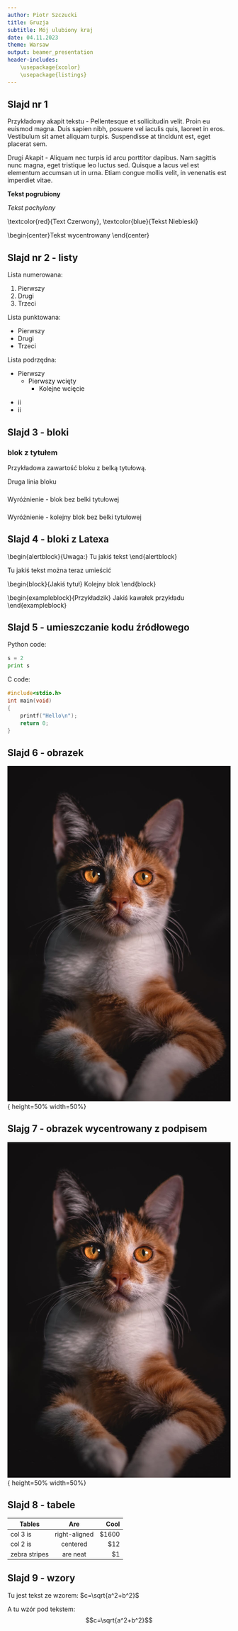 ```yaml
---
author: Piotr Szczucki
title: Gruzja
subtitle: Mój ulubiony kraj
date: 04.11.2023
theme: Warsaw
output: beamer_presentation
header-includes: 
    \usepackage{xcolor}
    \usepackage{listings}
---
```




## Slajd nr 1 

Przykładowy akapit tekstu - Pellentesque et sollicitudin velit. Proin eu euismod magna. Duis sapien nibh, posuere vel iaculis quis, laoreet in eros. Vestibulum sit amet aliquam turpis. Suspendisse at tincidunt est, eget placerat sem. 

Drugi Akapit - Aliquam nec turpis id arcu porttitor dapibus. Nam sagittis nunc magna, eget tristique leo luctus sed. Quisque a lacus vel est elementum accumsan ut in urna. Etiam congue mollis velit, in venenatis est imperdiet vitae.

**Tekst pogrubiony**

*Tekst pochylony*
<!--- Kolorowanie tekstu wymaga użycia komend Latexa -->
\textcolor{red}{Text Czerwony}, \textcolor{blue}{Tekst Niebieski}
<!--- Centrowanie wymaga użycia komend Latexa -->

\begin{center}Tekst wycentrowany \end{center}


## Slajd nr 2 - listy

Lista numerowana:
<!--- UWAGA WAŻNE pusta linia odstępu -->

1. Pierwszy
2. Drugi
3. Trzeci

Lista punktowana:

* Pierwszy 
* Drugi 
* Trzeci

Lista podrzędna:

* Pierwszy
    * Pierwszy wcięty
        * Kolejne wcięcie 

- ii
- ii

## Slajd 3 - bloki

### blok z tytułem
Przykładowa zawartość bloku z belką tytułową.

Druga linia bloku

###
Wyróżnienie - blok bez belki tytułowej

###
Wyróżnienie - kolejny blok bez belki tytułowej

<!--- Niestety pomiędzy tak zdefiniowanymi  blokami nie można umieszczać innych elementów-->

## Slajd 4 - bloki z Latexa

\begin{alertblock}{Uwaga:}
Tu jakiś tekst
\end{alertblock}

Tu jakiś tekst można teraz umieścić

\begin{block}{Jakiś tytuł}
Kolejny blok
\end{block}

\begin{exampleblock}{Przykładzik}
Jakiś kawałek przykładu
\end{exampleblock}

## Slajd 5 - umieszczanie kodu źródłowego

Python code:
```python
s = 2
print s
```
C code:

```c
#include<stdio.h>
int main(void)
{
    printf("Hello\n");
    return 0;
}
```


## Slajd 6 - obrazek

![](example.jpg){ height=50% width=50%}

## Slajg 7 - obrazek wycentrowany z podpisem

![&nbsp; Example 1](example.jpg){ height=50% width=50%}

## Slajd 8 - tabele

| Tables        | Are           | Cool  |
| ------------- |:-------------:| -----:|
| col 3 is      | right-aligned | $1600 |
| col 2 is      | centered      |   $12 |
| zebra stripes | are neat      |    $1 |

<!--- W kodzie można dowolnie używać Latexa -->

## Slajd 9 - wzory

<!--- wzory wstawiamy bezpośrednio jako jod Latex -->

Tu jest tekst ze wzorem: $c=\sqrt{a^2+b^2}$

A tu wzór pod tekstem: $$c=\sqrt{a^2+b^2}$$
